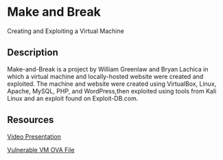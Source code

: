 # Make and Break

Creating and Exploiting a Virtual Machine

## Description

Make-and-Break is a project by William Greenlaw and Bryan Lachica in which a virtual machine and locally-hosted website were created and exploited. The machine and website were created using VirtualBox, Linux, Apache, MySQL, PHP, and WordPress,then exploited using tools from Kali Linux and an exploit found on Exploit-DB.com.

## Resources

[Video Presentation](https://youtu.be/_9ztC4sJ6vM)

[Vulnerable VM OVA File](https://www.dropbox.com/sh/yjpbajtnhoe5r2q/AADXqtvTmjLtilZzfgHkBVTQa?dl=0)
